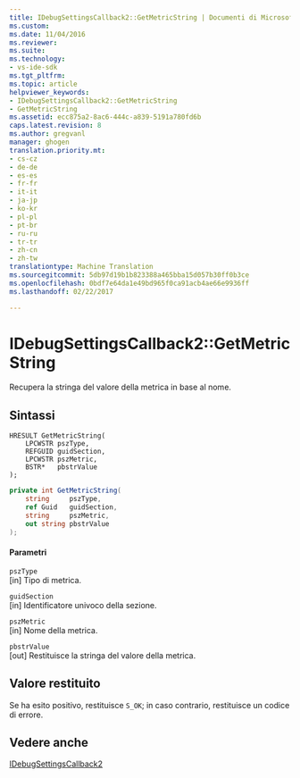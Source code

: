 ```yaml
---
title: IDebugSettingsCallback2::GetMetricString | Documenti di Microsoft
ms.custom: 
ms.date: 11/04/2016
ms.reviewer: 
ms.suite: 
ms.technology:
- vs-ide-sdk
ms.tgt_pltfrm: 
ms.topic: article
helpviewer_keywords:
- IDebugSettingsCallback2::GetMetricString
- GetMetricString
ms.assetid: ecc875a2-8ac6-444c-a839-5191a780fd6b
caps.latest.revision: 8
ms.author: gregvanl
manager: ghogen
translation.priority.mt:
- cs-cz
- de-de
- es-es
- fr-fr
- it-it
- ja-jp
- ko-kr
- pl-pl
- pt-br
- ru-ru
- tr-tr
- zh-cn
- zh-tw
translationtype: Machine Translation
ms.sourcegitcommit: 5db97d19b1b823388a465bba15d057b30ff0b3ce
ms.openlocfilehash: 0bdf7e64da1e49bd965f0ca91acb4ae66e9936ff
ms.lasthandoff: 02/22/2017

---
```

# <a name="idebugsettingscallback2getmetricstring"></a>IDebugSettingsCallback2::GetMetricString
Recupera la stringa del valore della metrica in base al nome.  
  
## <a name="syntax"></a>Sintassi  
  
```cpp#  
HRESULT GetMetricString(  
    LPCWSTR pszType,  
    REFGUID guidSection,  
    LPCWSTR pszMetric,  
    BSTR*   pbstrValue  
);  
```  
  
```c#  
private int GetMetricString(  
    string     pszType,  
    ref Guid   guidSection,  
    string     pszMetric,  
    out string pbstrValue  
);  
```  
  
#### <a name="parameters"></a>Parametri  
 `pszType`  
 [in] Tipo di metrica.  
  
 `guidSection`  
 [in] Identificatore univoco della sezione.  
  
 `pszMetric`  
 [in] Nome della metrica.  
  
 `pbstrValue`  
 [out] Restituisce la stringa del valore della metrica.  
  
## <a name="return-value"></a>Valore restituito  
 Se ha esito positivo, restituisce `S_OK`; in caso contrario, restituisce un codice di errore.  
  
## <a name="see-also"></a>Vedere anche  
 [IDebugSettingsCallback2](../../../extensibility/debugger/reference/idebugsettingscallback2.md)
